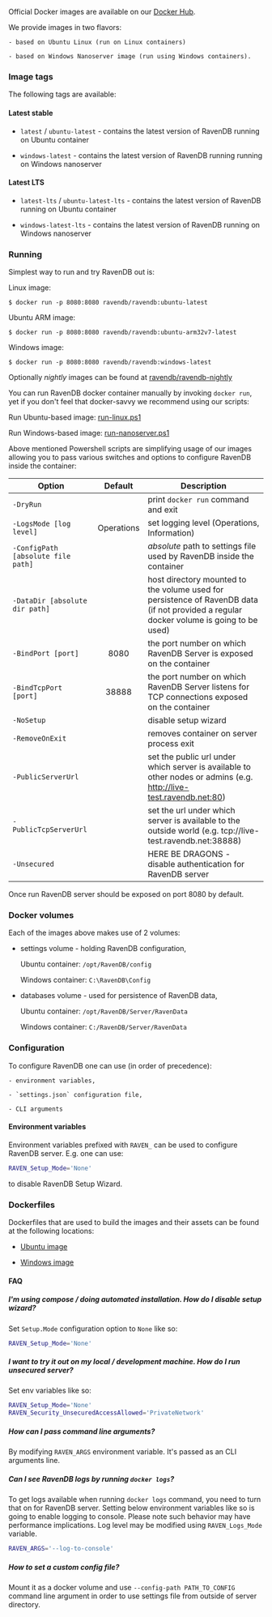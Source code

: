 
 Official Docker images are available on our [Docker Hub](https://hub.docker.com/r/ravendb/ravendb/). 
 
 We provide images in two flavors: 
    
    - based on Ubuntu Linux (run on Linux containers) 

    - based on Windows Nanoserver image (run using Windows containers). 

### Image tags

The following tags are available:

#### Latest stable

- `latest` / `ubuntu-latest` - contains the latest version of RavenDB running on Ubuntu container

- `windows-latest` - contains the latest version of RavenDB running running on Windows nanoserver

#### Latest LTS

- `latest-lts` / `ubuntu-latest-lts` - contains the latest version of RavenDB running on Ubuntu container

- `windows-latest-lts` - contains the latest version of RavenDB running on Windows nanoserver

### Running

Simplest way to run and try RavenDB out is:

Linux image:

```
$ docker run -p 8080:8080 ravendb/ravendb:ubuntu-latest
```

Ubuntu ARM image:

```
$ docker run -p 8080:8080 ravendb/ravendb:ubuntu-arm32v7-latest
```

Windows image:

```
$ docker run -p 8080:8080 ravendb/ravendb:windows-latest
```

Optionally *nightly* images can be found at [ravendb/ravendb-nightly](https://hub.docker.com/r/ravendb/ravendb-nightly/)

You can run RavenDB docker container manually by invoking `docker run`, yet if you don't feel that docker-savvy we recommend using our scripts:

Run Ubuntu-based image: [run-linux.ps1](https://github.com/ravendb/ravendb/blob/v5.2/docker/run-linux.ps1)

Run Windows-based image: [run-nanoserver.ps1](https://github.com/ravendb/ravendb/blob/v5.2/docker/run-nanoserver.ps1)

Above mentioned Powershell scripts are simplifying usage of our images allowing you to pass various switches and options to configure RavenDB inside the container:

|Option|Default|Description|
| ---------------------------------- | :--------: | --------------------------------------------------------------------------------------------------------------------------------------- |
|`-DryRun`| | print `docker run` command and exit |
|`-LogsMode [log level]`| Operations | set logging level (Operations, Information) |
| `-ConfigPath [absolute file path]` |            | _absolute_ path to settings file used by RavenDB inside the container                                                                   |
| `-DataDir [absolute dir path]` || host directory mounted to the volume used for persistence of RavenDB data (if not provided a regular docker volume is going to be used) |
| `-BindPort [port]` | 8080 | the port number on which RavenDB Server is exposed on the container |
| `-BindTcpPort [port]` | 38888 | the port number on which RavenDB Server listens for TCP connections exposed on the container |
| `-NoSetup` | | disable setup wizard |
| `-RemoveOnExit` || removes container on server process exit |
| `-PublicServerUrl`                 |            | set the public url under which server is available to other nodes or admins (e.g. http://live-test.ravendb.net:80)                    |
| `-PublicTcpServerUrl` || set the url under which server is available to the outside world (e.g. tcp://live-test.ravendb.net:38888) |
| `-Unsecured` | | HERE BE DRAGONS - disable authentication for RavenDB server |

Once run RavenDB server should be exposed on port 8080 by default.

### Docker volumes

Each of the images above makes use of 2 volumes:

- settings volume - holding RavenDB configuration,

    Ubuntu container: `/opt/RavenDB/config`

    Windows container: `C:\RavenDB\Config`

- databases volume - used for persistence of RavenDB data,

    Ubuntu container: `/opt/RavenDB/Server/RavenData`

    Windows container: `C:/RavenDB/Server/RavenData`

### Configuration

To configure RavenDB one can use (in order of precedence):

    - environment variables, 

    - `settings.json` configuration file, 

    - CLI arguments

#### Environment variables

Environment variables prefixed with `RAVEN_` can be used to configure RavenDB server. E.g. one can use:

```bash
RAVEN_Setup_Mode='None'
```

to disable RavenDB Setup Wizard.

### Dockerfiles

Dockerfiles that are used to build the images and their assets can be found at the following locations:

- [Ubuntu image](https://github.com/ravendb/ravendb/tree/v5.2/docker/ravendb-ubuntu)

- [Windows image](https://github.com/ravendb/ravendb/tree/v5.2/docker/ravendb-nanoserver)

#### FAQ

##### I'm using compose / doing automated installation. How do I disable setup wizard?
    
Set `Setup.Mode` configuration option to `None` like so:

```bash
RAVEN_Setup_Mode='None'
```

##### I want to try it out on my local / development machine. How do I run unsecured server?

Set env variables like so:

```bash
RAVEN_Setup_Mode='None'
RAVEN_Security_UnsecuredAccessAllowed='PrivateNetwork'
```

##### How can I pass command line arguments?

By modifying `RAVEN_ARGS` environment variable. It's passed as an CLI arguments line.

##### Can I see RavenDB logs by running `docker logs`?

To get logs available when running `docker logs` command, you need to turn that on for RavenDB server. Setting below environment variables like so is going to enable logging to console. Please note such behavior may have performance implications. Log level may be modified using `RAVEN_Logs_Mode` variable. 

```bash
RAVEN_ARGS='--log-to-console'
```

##### How to set a custom config file?

Mount it as a docker volume and use `--config-path PATH_TO_CONFIG` command line argument in order to use settings file from outside of server directory.
